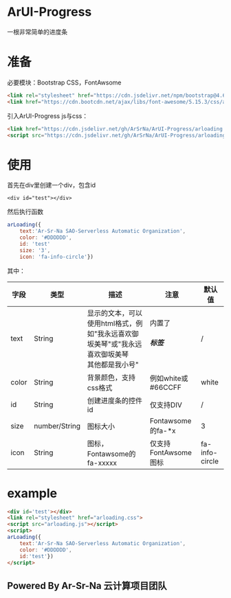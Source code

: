 # ArUI-Progress
一根非常简单的进度条

# 准备

必要模块：Bootstrap CSS，FontAwsome
```html
<link rel="stylesheet" href="https://cdn.jsdelivr.net/npm/bootstrap@4.6.0/dist/css/bootstrap.css">
<link href="https://cdn.bootcdn.net/ajax/libs/font-awesome/5.15.3/css/all.css" rel="stylesheet">
```
引入ArUI-Progress js与css：

```html
<link href="https://cdn.jsdelivr.net/gh/ArSrNa/ArUI-Progress/arloading.css" rel="stylesheet">
<script src="https://cdn.jsdelivr.net/gh/ArSrNa/ArUI-Progress/arloading.js"></script>
```

# 使用

首先在div里创建一个div，包含id

`<div id="test"></div>`

然后执行函数

```JavaScript
arLoading({
	text:'Ar-Sr-Na SAO-Serverless Automatic Organization',
	color: '#DDDDDD',
	id: 'test'
	size: '3',
	icon: 'fa-info-circle'})
```

其中：

| 字段  | 类型          | 描述                                                                                           | 注意                 | 默认值         |
|-------|---------------|------------------------------------------------------------------------------------------------|----------------------|----------------|
| text  | String        | 显示的文本，可以使用html格式，例如"我永远喜欢御坂美琴"或"我永远喜欢御坂美琴<br>其他都是我小号" | 内置了<h5>标签       | /              |
| color | String        | 背景颜色，支持css格式                                                                          | 例如white或#66CCFF   | white          |
| id    | String        | 创建进度条的控件id                                                                             | 仅支持DIV            | /              |
| size  | number/String | 图标大小                                                                                       | Fontawsome的fa-*x    | 3              |
| icon  | String        | 图标，Fontawsome的fa-xxxxx                                                                     | 仅支持FontAwsome图标 | fa-info-circle |

# example

```html
<div id='test'></div>
<link rel="stylesheet" href="arloading.css">
<script src="arloading.js"></script>
<script>
arLoading({
	text:'Ar-Sr-Na SAO-Serverless Automatic Organization',
	color: '#DDDDDD',
	id:'test'})
</script>
```

## Powered By Ar-Sr-Na 云计算项目团队